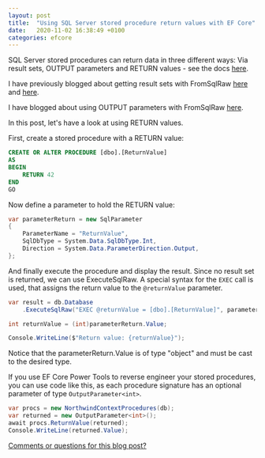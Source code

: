 ```yaml
---
layout: post
title:  "Using SQL Server stored procedure return values with EF Core"
date:   2020-11-02 16:38:49 +0100
categories: efcore
---
```


SQL Server stored procedures can return data in three different ways: Via result sets, OUTPUT parameters and RETURN values - see the docs [here](https://docs.microsoft.com/en-us/sql/relational-databases/stored-procedures/return-data-from-a-stored-procedure??WT.mc_id=DT-MVP-4025156).

I have previously blogged about getting result sets with FromSqlRaw [here](https://erikej.github.io/efcore/2020/05/26/ef-core-fromsql-scalar.html) and [here](https://erikej.github.io/efcore/2020/04/06/query-non-table-classes-raw-sql.html).

I have blogged about using OUTPUT parameters with FromSqlRaw [here](https://erikej.github.io/efcore/2020/08/03/ef-core-call-stored-procedures-out-parameters.html).

In this post, let's have a look at using RETURN values.

First, create a stored procedure with a RETURN value:

```sql
CREATE OR ALTER PROCEDURE [dbo].[ReturnValue]
AS
BEGIN
    RETURN 42
END
GO
```

Now define a parameter to hold the RETURN value:

```csharp
var parameterReturn = new SqlParameter
{
    ParameterName = "ReturnValue",
    SqlDbType = System.Data.SqlDbType.Int,
    Direction = System.Data.ParameterDirection.Output,
};
```

And finally execute the procedure and display the result. Since no result set is returned, we can use ExecuteSqlRaw. A special syntax for the `EXEC` call is used, that assigns the return value to the `@returnValue` parameter.

```csharp
var result = db.Database
    .ExecuteSqlRaw("EXEC @returnValue = [dbo].[ReturnValue]", parameterReturn);

int returnValue = (int)parameterReturn.Value;

Console.WriteLine($"Return value: {returnValue}");

```

Notice that the parameterReturn.Value is of type "object" and must be cast to the desired type.

If you use EF Core Power Tools to reverse engineer your stored procedures, you can use code like this, as each procedure signature has an optional parameter of type `OutputParameter<int>`.

```csharp
var procs = new NorthwindContextProcedures(db);
var returned = new OutputParameter<int>();
await procs.ReturnValue(returned);
Console.WriteLine(returned.Value);
```

[Comments or questions for this blog post?](https://github.com/ErikEJ/erikej.github.io/issues/23)
